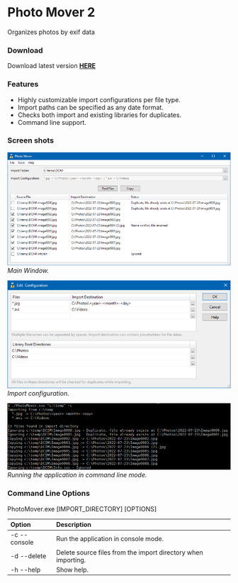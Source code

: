 Photo Mover 2
===========

Organizes photos by exif data

### Download
Download latest version **[HERE](https://jonashertzman.github.io/PhotoMover2/download/PhotoMover.zip)**

### Features
- Highly customizable import configurations per file type.
- Import paths can be specified as any date format.
- Checks both import and existing libraries for duplicates.
- Command line support.
 
 ### Screen shots
![screen](docs/images/Screen1.png)  
*Main Window.*

![screen](docs/images/Screen2.png)  
*Import configuration.*

![screen](docs/images/Screen3.png)  
*Running the application in command line mode.*

### Command Line Options
PhotoMover.exe [IMPORT_DIRECTORY] [OPTIONS]

| Option       | Description                                                   |
| :----------- | :------------------------------------------------------------ |
| -c --console | Run the application in console mode.                          |
| -d --delete  | Delete source files from the import directory when importing. |
| -h --help    | Show help.                                                    |
